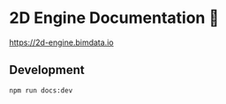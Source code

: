 # 2D Engine Documentation :tada:

https://2d-engine.bimdata.io

## Development

```bash
npm run docs:dev
```
